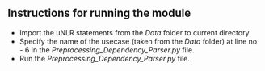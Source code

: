 ## Instructions for running the module ##
- Import the uNLR statements from the _Data_ folder to current directory. 
- Specify the name of the usecase (taken from the _Data_ folder) at line no - 6 in the _Preprocessing_Dependency_Parser.py_ file. 
- Run the _Preprocessing_Dependency_Parser.py_ file.
